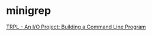# minigrep
[TRPL - An I/O Project: Building a Command Line Program](https://doc.rust-lang.org/book/ch12-00-an-io-project.html)
